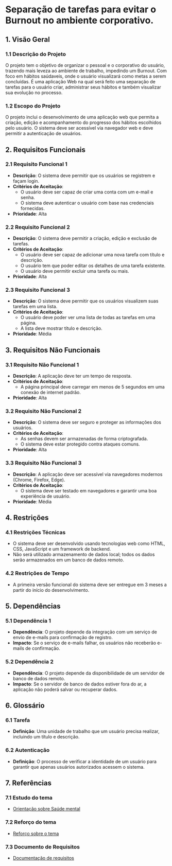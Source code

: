 # Separação de tarefas para evitar o Burnout no ambiente corporativo.

## 1. Visão Geral

### 1.1 Descrição do Projeto
O projeto tem o objetivo de organizar o pessoal e o corporativo do usuário, trazendo mais leveza ao ambiente de trabalho, impedindo um Burnout. Com foco em hábitos saúdaveis, onde o usuário visualizará como metas a serem concluídas. É uma aplicação Web na qual será feito uma separação de tarefas para o usuário criar, administrar seus hábitos e também visualizar sua evolução no processo.

### 1.2 Escopo do Projeto
O projeto inclui o desenvolvimento de uma aplicação web que permita a criação, edição e acompanhamento do progresso dos hábitos escolhidos pelo usuário. O sistema deve ser acessível via navegador web e deve permitir a autenticação de usuários.

## 2. Requisitos Funcionais

### 2.1 Requisito Funcional 1
- **Descrição**: O sistema deve permitir que os usuários se registrem e façam login.
- **Critérios de Aceitação**: 
  - O usuário deve ser capaz de criar uma conta com um e-mail e senha.
  - O sistema deve autenticar o usuário com base nas credenciais fornecidas.
- **Prioridade**: Alta

### 2.2 Requisito Funcional 2
- **Descrição**: O sistema deve permitir a criação, edição e exclusão de tarefas.
- **Critérios de Aceitação**:
  - O usuário deve ser capaz de adicionar uma nova tarefa com título e descrição.
  - O usuário tem que poder editar os detalhes de uma tarefa existente.
  - O usuário deve permitir excluir uma tarefa ou mais.
- **Prioridade**: Alta

### 2.3 Requisito Funcional 3
- **Descrição**: O sistema deve permitir que os usuários visualizem suas tarefas em uma lista.
- **Critérios de Aceitação**:
  - O usuário deve poder ver uma lista de todas as tarefas em uma página.
  - A lista deve mostrar título e descrição.
- **Prioridade**: Média

## 3. Requisitos Não Funcionais

### 3.1 Requisito Não Funcional 1
- **Descrição**: A aplicação deve ter um tempo de resposta.
- **Critérios de Aceitação**: 
  - A página principal deve carregar em menos de 5 segundos em uma conexão de internet padrão.
- **Prioridade**: Alta

### 3.2 Requisito Não Funcional 2
- **Descrição**: O sistema deve ser seguro e proteger as informações dos usuários.
- **Critérios de Aceitação**:
  - As senhas devem ser armazenadas de forma criptografada.
  - O sistema deve estar protegido contra ataques comuns.
- **Prioridade**: Alta

### 3.3 Requisito Não Funcional 3
- **Descrição**: A aplicação deve ser acessível via navegadores modernos (Chrome, Firefox, Edge).
- **Critérios de Aceitação**:
  - O sistema deve ser testado em navegadores e garantir uma boa experiência de usuário.
- **Prioridade**: Média

## 4. Restrições

### 4.1 Restrições Técnicas
- O sistema deve ser desenvolvido usando tecnologias web como HTML, CSS, JavaScript e um framework de backend.
- Não será utilizado armazenamento de dados local; todos os dados serão armazenados em um banco de dados remoto.

### 4.2 Restrições de Tempo
- A primeira versão funcional do sistema deve ser entregue em 3 meses a partir do início do desenvolvimento.

## 5. Dependências

### 5.1 Dependência 1
- **Dependência**: O projeto depende da integração com um serviço de envio de e-mails para confirmação de registro.
- **Impacto**: Se o serviço de e-mails falhar, os usuários não receberão e-mails de confirmação.

### 5.2 Dependência 2
- **Dependência**: O projeto depende da disponibilidade de um servidor de banco de dados remoto.
- **Impacto**: Se o servidor de banco de dados estiver fora do ar, a aplicação não poderá salvar ou recuperar dados.

## 6. Glossário

### 6.1 Tarefa
- **Definição**: Uma unidade de trabalho que um usuário precisa realizar, incluindo um título e descrição.

### 6.2 Autenticação
- **Definição**: O processo de verificar a identidade de um usuário para garantir que apenas usuários autorizados acessem o sistema.

## 7. Referências

### 7.1 Estudo do tema
- [Orientação sobre Saúde mental](https://www.unimed.coop.br/viver-bem/saude-em-pauta/)

### 7.2 Reforço do tema
- [Reforço sobre o tema](http://gov.br/ebserh/pt-br/comunicacao/noticias/a-importancia-do-cuidado-com-a-saude-mental-no-)

### 7.3 Documento de Requisitos
- [Documentação de requisitos](https://afonsolelis.github.io/backend/1_analise_requisitos_viabilidade/)

